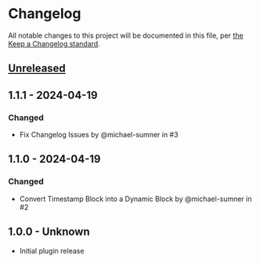 # Changelog

All notable changes to this project will be documented in this file, per [the Keep a Changelog standard](https://keepachangelog.com/).

## [Unreleased]

<!--
### Added
### Changed
### Deprecated
### Removed
### Fixed
### Security
-->

## 1.1.1 - 2024-04-19

### Changed
* Fix Changelog Issues by @michael-sumner in #3

## 1.1.0 - 2024-04-19

### Changed
* Convert Timestamp Block into a Dynamic Block by @michael-sumner in #2

## 1.0.0 - Unknown
- Initial plugin release

[Unreleased]: https://github.com/scoredetect/timestamps/compare/trunk...develop
